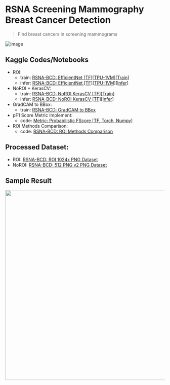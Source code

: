 # RSNA Screening Mammography Breast Cancer Detection
> Find breast cancers in screening mammograms

![image](https://github.com/awsaf49/rsna-breast-cancer-detection/assets/36858976/fccf88f1-037d-4de7-aa5b-d4ef28f20245)

## Kaggle Codes/Notebooks
* ROI:
    * train: [RSNA-BCD: EfficientNet [TF][TPU-1VM][Train]](https://www.kaggle.com/code/awsaf49/rsna-bcd-efficientnet-tf-tpu-1vm-train)
    * infer: [RSNA-BCD: EfficientNet [TF][TPU-1VM][Infer]](https://www.kaggle.com/code/awsaf49/rsna-bcd-efficientnet-tf-tpu-1vm-infer)
* NoROI + KerasCV: 
    * train: [RSNA-BCD: NoROI KerasCV [TF][Train]](https://www.kaggle.com/awsaf49/rsna-bcd-noroi-kerascv-tf-train/)
    * infer: [RSNA-BCD: NoROI KerasCV [TF][Infer]](https://www.kaggle.com/awsaf49/rsna-bcd-noroi-kerascv-tf-infer/)
* GradCAM to BBox:
    * train: [RSNA-BCD: GradCAM to BBox](https://www.kaggle.com/code/awsaf49/rsna-bcd-gradcam-to-bbox)
* pF1 Score Metric Implement:
    * code: [Metric: Probabilistic FScore [TF, Torch, Numpy]](https://www.kaggle.com/code/awsaf49/metric-probabilistic-fscore-tf-torch-numpy)
* ROI Methods Comparison:
    * code: [RSNA-BCD: ROI Methods Comparison](https://www.kaggle.com/code/awsaf49/rsna-bcd-roi-methods-comparison)

## Processed Dataset:
* ROI: [RSNA-BCD: ROI 1024x PNG Dataset](https://www.kaggle.com/datasets/awsaf49/rsna-bcd-roi-1024x-png-dataset)
* NoROI: [RSNA-BCD: 512 PNG v2 PNG Dataset](https://www.kaggle.com/datasets/awsaf49/rsnabcd-512-png-v2-dataset)

## Sample Result
<img src="https://github.com/awsaf49/rsna-breast-cancer-detection/assets/36858976/f472bdfb-fa6f-4079-9867-04024909e366" width="600">
